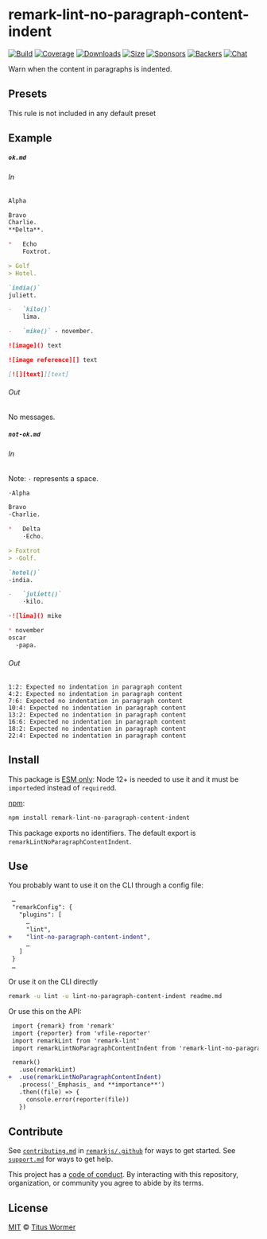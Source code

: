 <!--This file is generated-->

# remark-lint-no-paragraph-content-indent

[![Build][build-badge]][build]
[![Coverage][coverage-badge]][coverage]
[![Downloads][downloads-badge]][downloads]
[![Size][size-badge]][size]
[![Sponsors][sponsors-badge]][collective]
[![Backers][backers-badge]][collective]
[![Chat][chat-badge]][chat]

Warn when the content in paragraphs is indented.

## Presets

This rule is not included in any default preset

## Example

##### `ok.md`

###### In

```markdown
Alpha

Bravo
Charlie.
**Delta**.

*   Echo
    Foxtrot.

> Golf
> Hotel.

`india()`
juliett.

-   `kilo()`
    lima.

-   `mike()` - november.

![image]() text

![image reference][] text

[![][text]][text]
```

###### Out

No messages.

##### `not-ok.md`

###### In

Note: `·` represents a space.

```markdown
·Alpha

Bravo
·Charlie.

*   Delta
    ·Echo.

> Foxtrot
> ·Golf.

`hotel()`
·india.

-   `juliett()`
    ·kilo.

·![lima]() mike

* november
oscar
  ·papa.
```

###### Out

```text
1:2: Expected no indentation in paragraph content
4:2: Expected no indentation in paragraph content
7:6: Expected no indentation in paragraph content
10:4: Expected no indentation in paragraph content
13:2: Expected no indentation in paragraph content
16:6: Expected no indentation in paragraph content
18:2: Expected no indentation in paragraph content
22:4: Expected no indentation in paragraph content
```

## Install

This package is [ESM only][esm]:
Node 12+ is needed to use it and it must be `imported`ed instead of `required`d.

[npm][]:

```sh
npm install remark-lint-no-paragraph-content-indent
```

This package exports no identifiers.
The default export is `remarkLintNoParagraphContentIndent`.

## Use

You probably want to use it on the CLI through a config file:

```diff
 …
 "remarkConfig": {
   "plugins": [
     …
     "lint",
+    "lint-no-paragraph-content-indent",
     …
   ]
 }
 …
```

Or use it on the CLI directly

```sh
remark -u lint -u lint-no-paragraph-content-indent readme.md
```

Or use this on the API:

```diff
 import {remark} from 'remark'
 import {reporter} from 'vfile-reporter'
 import remarkLint from 'remark-lint'
 import remarkLintNoParagraphContentIndent from 'remark-lint-no-paragraph-content-indent'

 remark()
   .use(remarkLint)
+  .use(remarkLintNoParagraphContentIndent)
   .process('_Emphasis_ and **importance**')
   .then((file) => {
     console.error(reporter(file))
   })
```

## Contribute

See [`contributing.md`][contributing] in [`remarkjs/.github`][health] for ways
to get started.
See [`support.md`][support] for ways to get help.

This project has a [code of conduct][coc].
By interacting with this repository, organization, or community you agree to
abide by its terms.

## License

[MIT][license] © [Titus Wormer][author]

[build-badge]: https://github.com/remarkjs/remark-lint/workflows/main/badge.svg

[build]: https://github.com/remarkjs/remark-lint/actions

[coverage-badge]: https://img.shields.io/codecov/c/github/remarkjs/remark-lint.svg

[coverage]: https://codecov.io/github/remarkjs/remark-lint

[downloads-badge]: https://img.shields.io/npm/dm/remark-lint-no-paragraph-content-indent.svg

[downloads]: https://www.npmjs.com/package/remark-lint-no-paragraph-content-indent

[size-badge]: https://img.shields.io/bundlephobia/minzip/remark-lint-no-paragraph-content-indent.svg

[size]: https://bundlephobia.com/result?p=remark-lint-no-paragraph-content-indent

[sponsors-badge]: https://opencollective.com/unified/sponsors/badge.svg

[backers-badge]: https://opencollective.com/unified/backers/badge.svg

[collective]: https://opencollective.com/unified

[chat-badge]: https://img.shields.io/badge/chat-discussions-success.svg

[chat]: https://github.com/remarkjs/remark/discussions

[esm]: https://gist.github.com/sindresorhus/a39789f98801d908bbc7ff3ecc99d99c

[npm]: https://docs.npmjs.com/cli/install

[health]: https://github.com/remarkjs/.github

[contributing]: https://github.com/remarkjs/.github/blob/HEAD/contributing.md

[support]: https://github.com/remarkjs/.github/blob/HEAD/support.md

[coc]: https://github.com/remarkjs/.github/blob/HEAD/code-of-conduct.md

[license]: https://github.com/remarkjs/remark-lint/blob/main/license

[author]: https://wooorm.com
